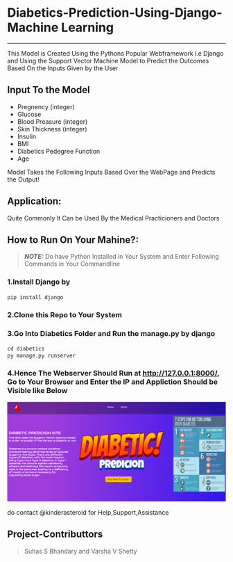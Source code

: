 # Diabetics-Prediction-Using-Django-Machine Learning

___________________________________________________________________________________________________________________________________________________________

This Model is Created Using the Pythons Popular Webframework i.e Django and Using the Support Vector Machine Model to Predict the Outcomes Based On the Inputs Given by the User

## Input To the Model
+ Pregnency (integer)
+ Glucose
+ Blood Preasure (integer)
+ Skin Thickness (integer)
+ Insulin
+ BMI
+ Diabetics Pedegree Function
+ Age

Model Takes the Following Inputs Based Over the WebPage and Predicts the Output!

## Application:
Quite Commonly It Can be Used By the Medical Practicioners and Doctors

## How to Run On Your Mahine?:
> **_NOTE:_**  Do have Python Installed in Your System and Enter Following Commands in Your Commandline
### 1.Install Django by
```
pip install django
```
### 2.Clone this Repo to Your System

### 3.Go Into Diabetics Folder and Run the manage.py by django

```
cd diabetics 
py manage.py runserver 
```

### 4.Hence The Webserver Should Run at http://127.0.0.1:8000/, Go to Your Browser and Enter the IP and Appliction Should be Visible like Below

![Tux, the Linux mascot](/sss.png)


do contact @kinderasteroid for Help,Support,Assistance


## Project-Contributtors
> Suhas S Bhandary and 
> Varsha V Shetty


